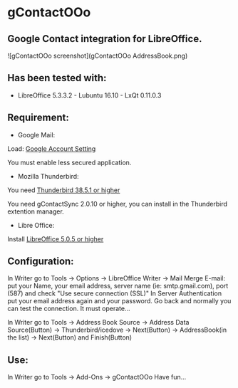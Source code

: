 # gContactOOo

## Google Contact integration for LibreOffice.

![gContactOOo screenshot](gContactOOo AddressBook.png)

## Has been tested with:
	
* LibreOffice 5.3.3.2 - Lubuntu 16.10 -  LxQt 0.11.0.3

## Requirement:

* Google Mail:
	
Load: [Google Account Setting](https://myaccount.google.com/security?utm_source=OGB#connectedapps)

You must enable less secured application.

* Mozilla Thunderbird:

You need [Thunderbird 38.5.1 or higher](https://www.mozilla.org/thunderbird/)

You need gContactSync 2.0.10 or higher, you can install in the Thunderbird extention manager.

* Libre Office:

Install [LibreOffice 5.0.5 or higher](www.libreoffice.org/download/libreoffice-fresh/)

## Configuration:

In Writer go to Tools -> Options -> LibreOffice Writer -> Mail Merge E-mail:
put your Name, your email address, server name (ie: smtp.gmail.com), port (587) and check "Use secure connection (SSL)"
In Server Authentication put your email address again and your password.
Go back and normally you can test the connection. It must operate...
  
In Writer go to Tools -> Address Book Source -> Address Data Source(Button) -> Thunderbird/icedove -> Next(Button)
-> AddressBook(in the list) -> Next(Button) and Finish(Button)
  
 ## Use:

In Writer go to Tools -> Add-Ons -> gContactOOo
Have fun...
